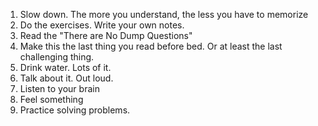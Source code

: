 1. Slow down. The more you understand, the less you have to memorize
2. Do the exercises. Write your own notes.
3. Read the "There are No Dump Questions"
4. Make this the last thing you read before bed. Or at least the last challenging thing.
5. Drink water. Lots of it.
6. Talk about it. Out loud.
7. Listen to your brain
8. Feel something
9. Practice solving problems.